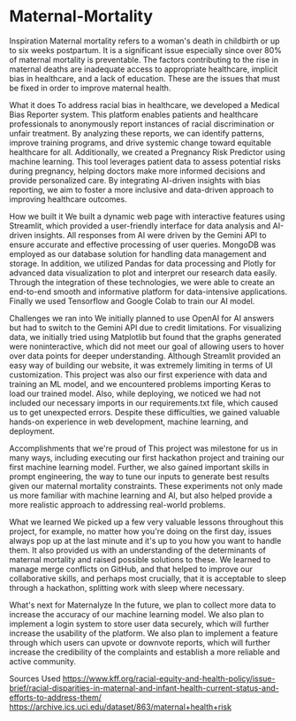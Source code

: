 # Maternal-Mortality
Inspiration
Maternal mortality refers to a woman's death in childbirth or up to six weeks postpartum. It is a significant issue especially since over 80% of maternal mortality is preventable. The factors contributing to the rise in maternal deaths are inadequate access to appropriate healthcare, implicit bias in healthcare, and a lack of education. These are the issues that must be fixed in order to improve maternal health.

What it does
To address racial bias in healthcare, we developed a Medical Bias Reporter system. This platform enables patients and healthcare professionals to anonymously report instances of racial discrimination or unfair treatment. By analyzing these reports, we can identify patterns, improve training programs, and drive systemic change toward equitable healthcare for all. Additionally, we created a Pregnancy Risk Predictor using machine learning. This tool leverages patient data to assess potential risks during pregnancy, helping doctors make more informed decisions and provide personalized care. By integrating AI-driven insights with bias reporting, we aim to foster a more inclusive and data-driven approach to improving healthcare outcomes.

How we built it
We built a dynamic web page with interactive features using Streamlit, which provided a user-friendly interface for data analysis and AI-driven insights. All responses from AI were driven by the Gemini API to ensure accurate and effective processing of user queries. MongoDB was employed as our database solution for handling data management and storage. In addition, we utilized Pandas for data processing and Plotly for advanced data visualization to plot and interpret our research data easily. Through the integration of these technologies, we were able to create an end-to-end smooth and informative platform for data-intensive applications. Finally we used Tensorflow and Google Colab to train our AI model.

Challenges we ran into
We initially planned to use OpenAI for AI answers but had to switch to the Gemini API due to credit limitations. For visualizing data, we initially tried using Matplotlib but found that the graphs generated were noninteractive, which did not meet our goal of allowing users to hover over data points for deeper understanding. Although Streamlit provided an easy way of building our website, it was extremely limiting in terms of UI customization. This project was also our first experience with data and training an ML model, and we encountered problems importing Keras to load our trained model. Also, while deploying, we noticed we had not included our necessary imports in our requirements.txt file, which caused us to get unexpected errors. Despite these difficulties, we gained valuable hands-on experience in web development, machine learning, and deployment.

Accomplishments that we're proud of
This project was milestone for us in many ways, including executing our first hackathon project and training our first machine learning model. Further, we also gained important skills in prompt engineering, the way to tune our inputs to generate best results given our maternal mortality constraints. These experiments not only made us more familiar with machine learning and AI, but also helped provide a more realistic approach to addressing real-world problems.

What we learned
We picked up a few very valuable lessons throughout this project, for example, no matter how you're doing on the first day, issues always pop up at the last minute and it's up to you how you want to handle them. It also provided us with an understanding of the determinants of maternal mortality and raised possible solutions to these. We learned to manage merge conflicts on GitHub, and that helped to improve our collaborative skills, and perhaps most crucially, that it is acceptable to sleep through a hackathon, splitting work with sleep where necessary.

What's next for Maternalyze
In the future, we plan to collect more data to increase the accuracy of our machine learning model. We also plan to implement a login system to store user data securely, which will further increase the usability of the platform. We also plan to implement a feature through which users can upvote or downvote reports, which will further increase the credibility of the complaints and establish a more reliable and active community.

Sources Used
https://www.kff.org/racial-equity-and-health-policy/issue-brief/racial-disparities-in-maternal-and-infant-health-current-status-and-efforts-to-address-them/ https://archive.ics.uci.edu/dataset/863/maternal+health+risk

